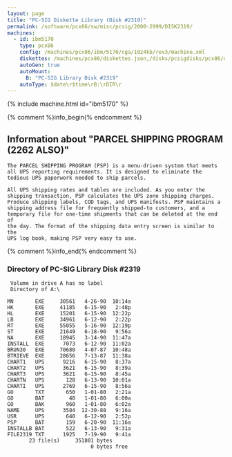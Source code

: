 ```yaml
---
layout: page
title: "PC-SIG Diskette Library (Disk #2319)"
permalink: /software/pcx86/sw/misc/pcsig/2000-2999/DISK2319/
machines:
  - id: ibm5170
    type: pcx86
    config: /machines/pcx86/ibm/5170/cga/1024kb/rev3/machine.xml
    diskettes: /machines/pcx86/diskettes.json,/disks/pcsigdisks/pcx86/diskettes.json
    autoGen: true
    autoMount:
      B: "PC-SIG Library Disk #2319"
    autoType: $date\r$time\rB:\rDIR\r
---
```


{% include machine.html id="ibm5170" %}

{% comment %}info_begin{% endcomment %}

## Information about "PARCEL SHIPPING PROGRAM (2262 ALSO)"

    The PARCEL SHIPPING PROGRAM (PSP) is a menu-driven system that meets
    all UPS reporting requirements. It is designed to eliminate the
    tedious UPS paperwork needed to ship parcels.
    
    All UPS shipping rates and tables are included. As you enter the
    shipping transaction, PSP calculates the UPS zone shipping charges.
    Produce shipping labels, COD tags, and UPS manifests. PSP maintains a
    shipping address file for frequently shipped-to customers, and a
    temporary file for one-time shipments that can be deleted at the end of
    the day. The format of the shipping data entry screen is similar to the
    UPS log book, making PSP very easy to use.
{% comment %}info_end{% endcomment %}


### Directory of PC-SIG Library Disk #2319

     Volume in drive A has no label
     Directory of A:\

    MN       EXE     30561   4-26-90  10:14a
    HK       EXE     41185   6-15-90   2:48p
    HL       EXE     15201   6-15-90  12:22p
    LB       EXE     34961   6-12-90   2:22p
    RT       EXE     55055   5-16-90  12:19p
    ST       EXE     21649   6-18-90   9:56a
    NA       EXE     18945   3-14-90  11:47a
    INSTALL  EXE      7073   6-12-90  11:02a
    BRUN30   EXE     70680   4-07-87  10:48a
    BTRIEVE  EXE     28656   7-13-87  11:38a
    CHART1   UPS      9216   6-15-90   8:37a
    CHART2   UPS      3621   6-15-90   8:39a
    CHART3   UPS      3621   6-15-90   8:45a
    CHARTN   UPS       128   6-13-90  10:01a
    CHARTI   UPS      2769   6-15-90   8:56a
    GO       TXT       650   1-01-80   2:21a
    GO       BAT        40   1-01-80   6:00a
    GO       BAK       960   1-01-80   6:02a
    NAME     UPS      3584  12-30-88   9:16a
    USR      UPS       640   6-12-90   2:52p
    PSP      BAT       159   6-20-90  11:16a
    INSTALLB BAT       522   6-13-90   9:31a
    FILE2319 TXT      1925   7-19-90   9:41a
           23 file(s)     351801 bytes
                               0 bytes free
